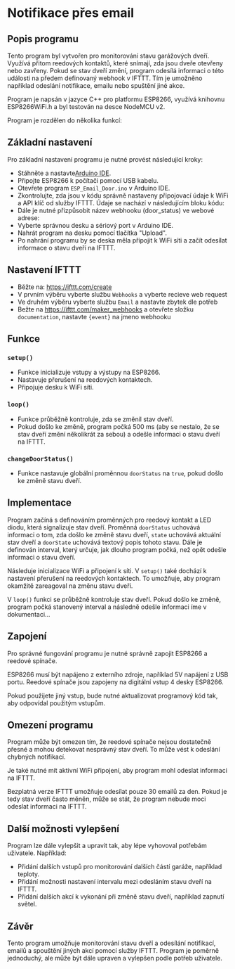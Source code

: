 # Notifikace přes email

## Popis programu

Tento program byl vytvořen pro monitorování stavu garážových dveří. Využívá přitom reedových kontaktů, které snímají, zda jsou dveře otevřeny nebo zavřeny. Pokud se stav dveří změní, program odesílá informaci o této události na předem definovaný webhook v IFTTT. Tím je umožněno například odeslání notifikace, emailu nebo spuštění jiné akce.

Program je napsán v jazyce C++ pro platformu ESP8266, využívá knihovnu ESP8266WiFi.h a byl testován na desce NodeMCU v2.

Program je rozdělen do několika funkcí:

## Základní nastavení

Pro základní nastavení programu je nutné provést následující kroky:

- Stáhněte a nastavte[Arduino IDE](https://www.arduino.cc/en/software).
- Připojte ESP8266 k počítači pomocí USB kabelu.
- Otevřete program `ESP_Email_Door.ino` v Arduino IDE.
- Zkontrolujte, zda jsou v kódu správně nastaveny připojovací údaje k WiFi a API klíč od služby IFTTT. Údaje se nachází v následujícím bloku kódu:
- Dále je nutné přizpůsobit název webhooku (door_status) ve webové adrese:
- Vyberte správnou desku a sériový port v Arduino IDE.
- Nahrát program na desku pomocí tlačítka "Upload".
- Po nahrání programu by se deska měla připojit k WiFi síti a začít odesílat informace o stavu dveří na IFTTT.

## Nastavení IFTTT

- Běžte na: https://ifttt.com/create
- V prvním výběru vyberte službu `Webhooks` a vyberte recieve web request
- Ve druhém výběru vyberte službu `Email` a nastavte zbytek dle potřeb
- Bežte na https://ifttt.com/maker_webhooks a otevřete složku `documentation`, nastavte `{event}` na jmeno webhooku

## Funkce
### `setup()`

- Funkce inicializuje vstupy a výstupy na ESP8266.
- Nastavuje přerušení na reedových kontaktech.
- Připojuje desku k WiFi síti.

### `loop()`

- Funkce průběžně kontroluje, zda se změnil stav dveří.
- Pokud došlo ke změně, program počká 500 ms (aby se nestalo, že se stav dveří změní několikrát za sebou) a odešle informaci o stavu dveří na IFTTT.

### `changeDoorStatus()`

- Funkce nastavuje globální proměnnou `doorStatus` na `true`, pokud došlo ke změně stavu dveří.

## Implementace

Program začíná s definováním proměnných pro reedový kontakt a LED diodu, která signalizuje stav dveří. Proměnná `doorStatus` uchovává informaci o tom, zda došlo ke změně stavu dveří, `state` uchovává aktuální stav dveří a `doorState` uchovává textový popis tohoto stavu. Dále je definován interval, který určuje, jak dlouho program počká, než opět odešle informaci o stavu dveří.

Následuje inicializace WiFi a připojení k síti. V `setup()` také dochází k nastavení přerušení na reedových kontaktech. To umožňuje, aby program okamžitě zareagoval na změnu stavu dveří.

V `loop()` funkci se průběžně kontroluje stav dveří. Pokud došlo ke změně, program počká stanovený interval a následně odešle informaci íme v dokumentaci...

## Zapojení

Pro správné fungování programu je nutné správně zapojit ESP8266 a reedové spínače.

ESP8266 musí být napájeno z externího zdroje, například 5V napájení z USB portu. Reedové spínače jsou zapojeny na digitální vstup 4 desky ESP8266.

Pokud použijete jiný vstup, bude nutné aktualizovat programový kód tak, aby odpovídal použitým vstupům.

## Omezení programu

Program může být omezen tím, že reedové spínače nejsou dostatečně přesné a mohou detekovat nesprávný stav dveří. To může vést k odeslání chybných notifikací.

Je také nutné mít aktivní WiFi připojení, aby program mohl odeslat informaci na IFTTT.

Bezplatná verze IFTTT umožňuje odesílat pouze 30 emailů za den. Pokud je tedy stav dveří často měněn, může se stát, že program nebude moci odeslat informaci na IFTTT.

## Další možnosti vylepšení

Program lze dále vylepšit a upravit tak, aby lépe vyhovoval potřebám uživatele. Například:

- Přidání dalších vstupů pro monitorování dalších částí garáže, například teploty.
- Přidání možnosti nastavení intervalu mezi odesláním stavu dveří na IFTTT.
- Přidání dalších akcí k vykonání při změně stavu dveří, například zapnutí světel.

## Závěr

Tento program umožňuje monitorování stavu dveří a odesílání notifikací, emailů a spouštění jiných akcí pomocí služby IFTTT. Program je poměrně jednoduchý, ale může být dále upraven a vylepšen podle potřeb uživatele.

